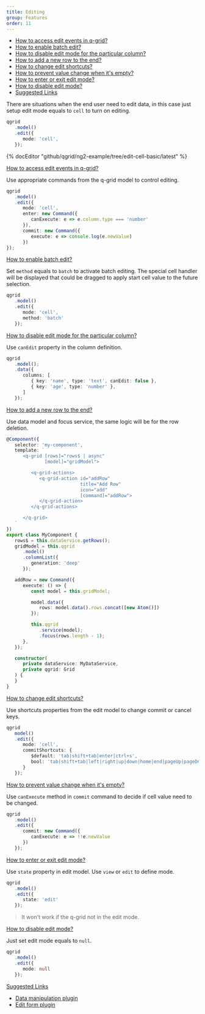 ```yaml
---
title: Editing
group: Features
order: 11
---
```


- [How to access edit events in q-grid?](#how-to-access-edit-events-in-q-grid)
- [How to enable batch edit?](#how-to-enable-batch-edit)
- [How to disable edit mode for the particular column?](#how-to-disable-edit-mode-for-the-particular-column)
- [How to add a new row to the end?](#how-to-add-a-new-row-to-the-end)
- [How to change edit shortcuts?](#how-to-change-edit-shortcuts)
- [How to prevent value change when it's empty?](#How-to-prevent-value-change-when-it's-empty)
- [How to enter or exit edit mode?](#how-to-enter-or-exit-edit-mode)
- [How to disable edit mode?](#how-to-disable-edit-mode)
- [Suggested Links](#suggested-links)
      
There are situations when the end user need to edit data, in this case just setup edit mode equals to `cell` to turn on editing.

```typescript
qgrid
   .model()
   .edit({
      mode: 'cell',
   });
```

{% docEditor "github/qgrid/ng2-example/tree/edit-cell-basic/latest" %}

<a name="how-to-access-edit-events-in-q-grid" href="#how-to-access-edit-events-in-q-grid">
   How to access edit events in q-grid?
</a>

Use appropriate commands from the q-grid model to control editing.

```typescript
qgrid
   .model()
   .edit({
      mode: 'cell',
      enter: new Command({
         canExecute: e => e.column.type === 'number'
      }),
      commit: new Command({
         execute: e => console.log(e.newValue)
      })
});
```
<a name="how-to-enable-batch-edit" href="#how-to-enable-batch-edit">
   How to enable batch edit?
</a>

Set `method` equals to `batch` to activate batch editing. The special cell handler will be displayed that could be dragged to apply start cell value to the future selection.

```typescript
qgrid
   .model()
   .edit({
      mode: 'cell',
      method: 'batch'
   });
```

<a name="how-to-disable-edit-mode-for-the-particular-column" href="#how-to-disable-edit-mode-for-the-particular-column">
   How to disable edit mode for the particular column?
</a>

Use `canEdit` property in the column definition.

```typescript
qgrid
   .model();
   .data({
      columns: [
         { key: 'name', type: 'text', canEdit: false },
         { key: 'age', type: 'number' },
      ]
   });
```

<a name="how-to-add-a-new-row-to-the-end" href="#how-to-add-a-new-row-to-the-end">
   How to add a new row to the end?
</a>

Use data model and focus service, the same logic will be for the row deletion. 

```typescript
@Component({
   selector: 'my-component',
   template: `
      <q-grid [rows]="rows$ | async" 
              [model]="gridModel">

         <q-grid-actions>
            <q-grid-action id="addRow"
                           title="Add Row"
                           icon="add"
                           [command]="addRow">
            </q-grid-action>
         </q-grid-actions>

      </q-grid>
   `
})
export class MyComponent {
   rows$ = this.dataService.getRows();
   gridModel = this.qgrid
      .model()
      .columnList({
         generation: 'deep'
      });

   addRow = new Command({
      execute: () => {
         const model = this.gridModel;

         model.data({ 
            rows: model.data().rows.concat([new Atom()]) 
         });

         this.qgrid
            .service(model);
            .focus(rows.length - 1);
      },
   });

   constructor(
      private dataService: MyDataService,
      private qgrid: Grid
   ) {
   }
}
```

<a name="how-to-change-edit-shortcuts" href="#how-to-change-edit-shortcuts">
   How to change edit shortcuts?
</a>

Use shortcuts properties from the edit model to change commit or cancel keys.

```typescript
qgrid
   model()
   .edit({
      mode: 'cell',
      commitShortcuts: {
         $default: 'tab|shift+tab|enter|ctrl+s',
         bool: 'tab|shift+tab|left|right|up|down|home|end|pageUp|pageDown'
      }
   });
```

<a name="how-to-prevent-value-change-when-it's-empty" href="#how-to-prevent-value-change-when-it's-empty">
   How to prevent value change when it's empty?
</a>

Use `canExecute` method in `commit` command to decide if cell value need to be changed.

```typescript
qgrid
   .model()
   .edit({
      commit: new Command({
         canExecute: e => !!e.newValue
      })
   });
```

<a name="how-to-enter-or-exit-edit-mode" href="#how-to-enter-or-exit-edit-mode">
   How to enter or exit edit mode?
</a>

Use `state` property in edit model. Use `view` or `edit` to define mode.

```typescript
qgrid
   .model()
   .edit({
      state: 'edit'
   });
```

> It won't work if the q-grid not in the edit mode.

<a name="how-to-disable-edit-mode" href="#how-to-disable-edit-mode">
   How to disable edit mode?
</a>

Just set edit mode equals to `null`.

```typescript
qgrid
   .model()
   .edit({
      mode: null
   });
```
<a name="suggested-links" href="#suggested-links">
   Suggested Links
</a>

* [Data manipulation plugin](/plugin/data-manipulation.md)
* [Edit form plugin](/plugin/edit-form.md)
